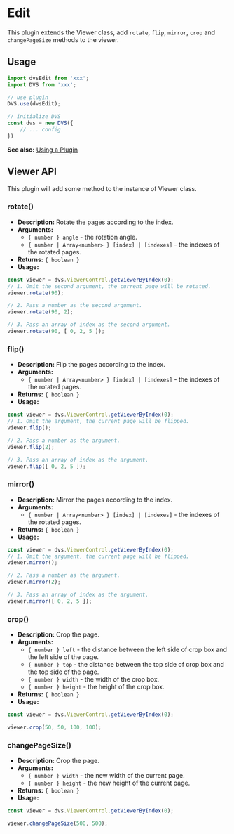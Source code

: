 # Edit
This plugin extends the Viewer class, add  `rotate`, `flip`, `mirror`, `crop` and `changePageSize` methods to the viewer.
## Usage
```js
import dvsEdit from 'xxx';
import DVS from 'xxx';

// use plugin
DVS.use(dvsEdit);

// initialize DVS
const dvs = new DVS({
    // ... config
})
```
**See also:** [Using a Plugin](./README.md#using-a-plugin)

## Viewer API
This plugin will add some method to the instance of Viewer class.
### rotate()
- **Description:** Rotate the pages according to the index.
- **Arguments:** 
  - `{ number } angle` - the rotation angle.
  - `{ number | Array<number> } [index] | [indexes]` - the indexes of the rotated pages.
- **Returns:** `{ boolean }`
- **Usage:**
```js
const viewer = dvs.ViewerControl.getViewerByIndex(0);
// 1. Omit the second argument, the current page will be rotated.
viewer.rotate(90);

// 2. Pass a number as the second argument.
viewer.rotate(90, 2);

// 3. Pass an array of index as the second argument.
viewer.rotate(90, [ 0, 2, 5 ]);
```

### flip()
- **Description:** Flip the pages according to the index.
- **Arguments:** 
  - `{ number | Array<number> } [index] | [indexes]` - the indexes of the rotated pages.
- **Returns:** `{ boolean }`
- **Usage:**
```js
const viewer = dvs.ViewerControl.getViewerByIndex(0);
// 1. Omit the argument, the current page will be flipped.
viewer.flip();

// 2. Pass a number as the argument.
viewer.flip(2);

// 3. Pass an array of index as the argument.
viewer.flip([ 0, 2, 5 ]);
```

### mirror()
- **Description:** Mirror the pages according to the index.
- **Arguments:** 
  - `{ number | Array<number> } [index] | [indexes]` - the indexes of the rotated pages.
- **Returns:** `{ boolean }`
- **Usage:**
```js
const viewer = dvs.ViewerControl.getViewerByIndex(0);
// 1. Omit the argument, the current page will be flipped.
viewer.mirror();

// 2. Pass a number as the argument.
viewer.mirror(2);

// 3. Pass an array of index as the argument.
viewer.mirror([ 0, 2, 5 ]);
```

### crop()
- **Description:** Crop the page.
- **Arguments:** 
  - `{ number } left` - the distance between the left side of crop box and the left side of the page.
  - `{ number } top` - the distance between the top side of crop box and the top side of the page.
  - `{ number } width` - the width of the crop box.
  - `{ number } height` - the height of the crop box.
- **Returns:** `{ boolean }`
- **Usage:**
```js
const viewer = dvs.ViewerControl.getViewerByIndex(0);

viewer.crop(50, 50, 100, 100);
```

### changePageSize()
- **Description:** Crop the page.
- **Arguments:** 
  - `{ number } width` - the new width of the current page.
  - `{ number } height` - the new height of the current page.
- **Returns:** `{ boolean }`
- **Usage:**
```js
const viewer = dvs.ViewerControl.getViewerByIndex(0);

viewer.changePageSize(500, 500);
```